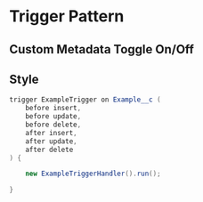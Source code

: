 # Trigger Pattern


## Custom Metadata Toggle On/Off

## Style
```java
trigger ExampleTrigger on Example__c (
    before insert,
    before update,
    before delete,
    after insert,
    after update,
    after delete
) {

    new ExampleTriggerHandler().run();

}
```
